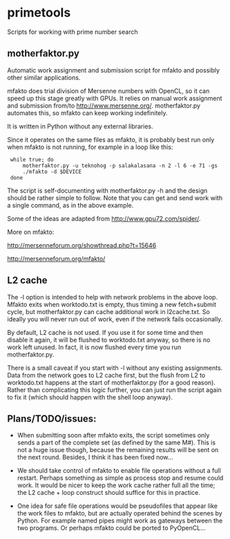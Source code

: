primetools
==========

Scripts for working with prime number search


motherfaktor.py
---------------

Automatic work assignment and submission script for mfakto and
possibly other similar applications.

mfakto does trial division of Mersenne numbers with OpenCL, so it can
speed up this stage greatly with GPUs. It relies on manual work
assignment and submission from/to
http://www.mersenne.org/. motherfaktor.py automates this, so mfakto
can keep working indefinitely.

It is written in Python without any external libraries.

Since it operates on the same files as mfakto, it is probably best run
only when mfakto is not running, for example in a loop like this:

     while true; do
     	 motherfaktor.py -u teknohog -p salakalasana -n 2 -l 6 -e 71 -gs
         ./mfakto -d $DEVICE
     done

The script is self-documenting with motherfaktor.py -h and the design
should be rather simple to follow. Note that you can get and send work
with a single command, as in the above example.

Some of the ideas are adapted from http://www.gpu72.com/spider/.

More on mfakto:

http://mersenneforum.org/showthread.php?t=15646

http://mersenneforum.org/mfakto/


L2 cache
--------

The -l option is intended to help with network problems in the above
loop. Mfakto exits when worktodo.txt is empty, thus timing a new
fetch+submit cycle, but motherfaktor.py can cache additional work in
l2cache.txt. So ideally you will never run out of work, even if the
network fails occasionally.

By default, L2 cache is not used. If you use it for some time and then
disable it again, it will be flushed to worktodo.txt anyway, so there
is no work left unused. In fact, it is now flushed every time you run
motherfaktor.py.

There is a small caveat if you start with -l without any existing
assignments. Data from the network goes to L2 cache first, but the
flush from L2 to worktodo.txt happens at the start of motherfaktor.py
(for a good reason). Rather than complicating this logic further, you
can just run the script again to fix it (which should happen with the
shell loop anyway).


Plans/TODO/issues:
------------------

* When submitting soon after mfakto exits, the script sometimes only
  sends a part of the complete set (as defined by the same M#). This
  is not a huge issue though, because the remaining results will be
  sent on the next round. Besides, I think it has been fixed now...

* We should take control of mfakto to enable file operations without a
  full restart. Perhaps something as simple as process stop and resume
  could work. It would be nicer to keep the work cache rather full all
  the time; the L2 cache + loop construct should suffice for this in
  practice.

* One idea for safe file operations would be pseudofiles that appear
  like the work files to mfakto, but are actually operated behind the
  scenes by Python. For example named pipes might work as gateways
  between the two programs. Or perhaps mfakto could be ported to
  PyOpenCL...

